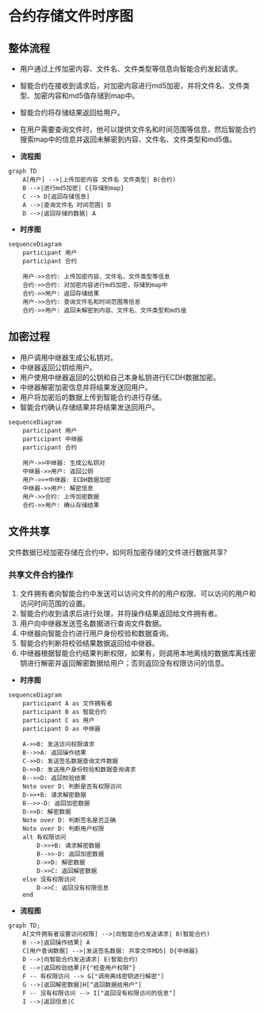 # 合约存储文件时序图

## 整体流程

- 用户通过上传加密内容、文件名、文件类型等信息向智能合约发起请求。
- 智能合约在接收到请求后，对加密内容进行md5加密，并将文件名、文件类型、加密内容和md5值存储到map中。
- 智能合约将存储结果返回给用户。
- 在用户需要查询文件时，他可以提供文件名和时间范围等信息，然后智能合约搜索map中的信息并返回未解密到内容、文件名、文件类型和md5值。

- **流程图**

```mermaid
graph TD
    A[用户] -->|上传加密内容 文件名 文件类型| B(合约)
    B -->|进行md5加密| C{存储到map}
    C --> D[返回存储信息]
    A -->|查询文件名 时间范围| D 
    D -->|返回存储的数据| A
```

- **时序图**

```mermaid
sequenceDiagram
    participant 用户
    participant 合约

    用户->>合约: 上传加密内容、文件名、文件类型等信息
    合约->>合约: 对加密内容进行md5加密，存储到map中
    合约->>用户: 返回存储结果
    用户->>合约: 查询文件名和时间范围等信息
    合约->>用户: 返回未解密到内容、文件名、文件类型和md5值

```

## 加密过程

- 用户调用中继器生成公私钥对。
- 中继器返回公钥给用户。
- 用户使用中继器返回的公钥和自己本身私钥进行ECDH数据加密。
- 中继器解密加密信息并将结果发送回用户。
- 用户将加密后的数据上传到智能合约进行存储。
- 智能合约确认存储结果并将结果发送回用户。

```mermaid
sequenceDiagram
    participant 用户
    participant 中继器
    participant 合约

    用户->>中继器: 生成公私钥对
    中继器->>用户: 返回公钥
    用户->>+中继器: ECDH数据加密
    中继器->>用户: 解密信息
    用户->>合约: 上传加密数据
    合约->>用户: 确认存储结果

```

## 文件共享

文件数据已经加密存储在合约中，如何将加密存储的文件进行数据共享?

### 共享文件合约操作

1. 文件拥有者向智能合约中发送可以访问文件的的用户权限、可以访问的用户和访问时间范围的设置。
2. 智能合约收到请求后进行处理，并将操作结果返回给文件拥有者。
3. 用户向中继器发送签名数据进行查询文件数据。
4. 中继器向智能合约进行用户身份校验和数据查询。
5. 智能合约判断将校验结果数据返回给中继器。
6. 中继器根据智能合约结果判断权限，如果有，则调用本地离线的数据库离线密钥进行解密并返回解密数据给用户；否则返回没有权限访问的信息。

- **时序图**

```mermaid
sequenceDiagram
    participant A as 文件拥有者
    participant B as 智能合约
    participant C as 用户
    participant D as 中继器

    A->>B: 发送访问权限请求
    B-->>A: 返回操作结果
    C->>D: 发送签名数据查询文件数据
    D->>B: 发送用户身份校验和数据查询请求
    B-->>D: 返回校验结果
    Note over D: 判断是否有权限访问
    D->>+B: 请求解密数据
    B-->>-D: 返回加密数据
    D->>D: 解密数据
    Note over D: 判断签名是否正确
    Note over D: 判断用户权限
    alt 有权限访问
        D->>+B: 请求解密数据
        B-->>-D: 返回加密数据
        D->>D: 解密数据
        D->>C: 返回解密数据
    else 没有权限访问
        D->>C: 返回没有权限信息
    end

```

- **流程图**

```mermaid
graph TD;
    A[文件拥有者设置访问权限] -->|向智能合约发送请求| B(智能合约)
    B -->|返回操作结果| A
    C[用户查询数据] -->|发送签名数据: 共享文件MD5| D{中继器}
    D -->|向智能合约发送请求| E(智能合约)
    E -->|返回校验结果|F{"检查用户权限"}
    F -- 有权限访问 --> G["调用离线密钥进行解密"]
    G -->|返回解密数据|H["返回数据给用户"]
    F -- 没有权限访问 --> I["返回没有权限访问的信息"]
    I -->|返回信息|C

```
